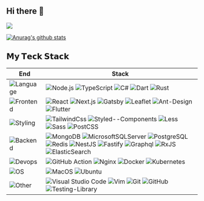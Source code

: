 ## Hi there 👋

![](https://visitor-badge.glitch.me/badge?page_id=szy0syz.szy0syz)

[![Anurag's github stats](https://github-readme-stats.vercel.app/api?username=szy0syz&count_private=true&theme=cobalt&show_icons=true)](https://github.com/szy0syz)

## 𝗠𝘆 𝗧𝗲𝗰𝗸 𝗦𝘁𝗮𝗰𝗸

| End                                                          | Stack                                                        |
| ------------------------------------------------------------ | ------------------------------------------------------------ |
| ![Language](https://img.shields.io/badge/-Language-black?style=flat) | ![Node.js](https://img.shields.io/badge/-Node.js-white?style=flat&logo=node.js) ![TypeScript](https://img.shields.io/badge/-TypeScript-white?style=flat&logo=typescript) ![C#](https://img.shields.io/badge/C%23-239120?style=flat-square&logo=c-sharp) ![Dart](https://img.shields.io/badge/Dart-0175C2?style=flat&logo=dart&logoColor=white) ![Rust](https://img.shields.io/badge/-Rust-%234B275F?style=flat&logo=rust) |
| ![Frontend](https://img.shields.io/badge/-Frontend-black?style=flat) | ![React](https://img.shields.io/badge/-React-%2361dafb?style=flat&logo=react&logoColor=000000) ![Next.js](https://img.shields.io/badge/-Next.js-000000?style=flat&logo=next.js&logoColor=white) ![Gatsby](https://img.shields.io/badge/-Gatsby-663399?style=flat&logo=gatsby&logoColor=white) ![Leaflet](https://img.shields.io/badge/-Leaflet-199900?style=flat&logo=leaflet&logoColor=white) ![Ant-Design](https://img.shields.io/badge/-AntDesign-%230170FE?style=flat&logo=ant-design&logoColor=white) ![Flutter](https://img.shields.io/badge/Flutter-02569B?style=flat&logo=flutter&logoColor=white) |
| ![Styling](https://img.shields.io/badge/-Styling-black?style=flat) | ![TailwindCss](https://img.shields.io/badge/-TailwindCss-%2338b2ac?style=flat&logo=tailwind-css&logoColor=ffffff) ![Styled--Components](https://img.shields.io/badge/styled--components-DB7093?style=flat&logo=styled-components&logoColor=white) ![Less](https://img.shields.io/badge/-Less-1d365d?style=flat&logo=less&logoColor=white) ![Sass](https://img.shields.io/badge/-Sass-c69?style=flat&logo=sass&logoColor=white) ![PostCSS](https://img.shields.io/badge/-PostCSS-dd3a0a?style=flat&logo=postcss&logoColor=white) |
| ![Backend](https://img.shields.io/badge/-Backend-black?style=flat) | ![MongoDB](https://img.shields.io/badge/-MongoDB-white?style=flat&logo=mongodb) ![MicrosoftSQLServer](https://img.shields.io/badge/SQL%20Sever-CC2927?style=flat&logo=microsoft%20sql%20server&logoColor=white) ![PostgreSQL](https://img.shields.io/badge/PostgreSQL-316192?style=flat&logo=postgresql&logoColor=white) ![Redis](https://img.shields.io/badge/-Redis-white?style=flat&logo=Redis) ![NestJS](https://img.shields.io/badge/-NestJS-white?style=flat&logo=NestJS&logoColor=333) ![Fastify](https://img.shields.io/badge/-Fastify-white?style=flat&logo=fastify&logoColor=333) ![Graphql](https://img.shields.io/badge/-Graphql-white?style=flat&logo=graphql&logoColor=#E434AA) ![RxJS](https://img.shields.io/badge/rxjs-%23B7178C.svg?style=flat&logo=reactivex&logoColor=white) ![ElasticSearch](https://img.shields.io/badge/-ElasticSearch-005571?style=flat&logo=elasticsearch) |
| ![Devops](https://img.shields.io/badge/-Devops-black?style=flat) | ![GitHub Action](https://img.shields.io/badge/-GitHub_Actions-black?style=flat&logo=github) ![Nginx](https://img.shields.io/badge/-Nginx-CEF1D1?style=flat&logo=nginx) ![Docker](https://img.shields.io/badge/-Docker-cbe3f2?style=flat&logo=docker) ![Kubernetes](https://img.shields.io/badge/-Kubernetes-cbe3f2?style=flat&logo=kubernetes) |
| ![OS](https://img.shields.io/badge/-OS-black?style=flat)     | ![MacOS](https://img.shields.io/badge/-MacOS-white?style=flat&logo=macos&logoColor=333) ![Ubuntu](https://img.shields.io/badge/Ubuntu-E95420?style=flat&logo=ubuntu&logoColor=white) |
| ![Other](https://img.shields.io/badge/-Ohter-black?style=flat) | ![Visual Studio Code](https://img.shields.io/badge/-VS_Code-007ACC?style=flat&logo=Visual-Studio-Code) ![Vim](https://img.shields.io/badge/VIM-%2311AB00.svg?style=flat&logo=vim&logoColor=white) ![Git](https://img.shields.io/badge/-Git-black?style=flat&logo=git) ![GitHub](https://img.shields.io/badge/-GitHub-black?style=flat&logo=github) ![Testing-Library](https://img.shields.io/badge/-TestingLibrary-%23E33332?style=flat&logo=testing-library&logoColor=white) |
